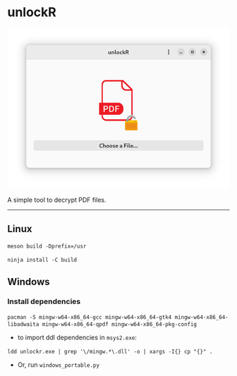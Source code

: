 # unlockR

![](static/light.png)

A simple tool to decrypt PDF files.

---

## Linux

`meson build -Dprefix=/usr`

`ninja install -C build`


## Windows

### Install dependencies


```
pacman -S mingw-w64-x86_64-gcc mingw-w64-x86_64-gtk4 mingw-w64-x86_64-libadwaita mingw-w64-x86_64-qpdf mingw-w64-x86_64-pkg-config
```



* to import ddl dependencies in `msys2.exe`:

`ldd unlockr.exe | grep '\/mingw.*\.dll' -o | xargs -I{} cp "{}" .`


* Or, run `windows_portable.py`